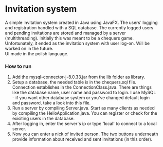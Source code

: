 # Invitation system
A simple invitation system created in Java using JavaFX. The users' logging and registration handled with a SQL database. The currently logged users and pending invitations are stored and managed by a server (multithreading).
Initially this was meant to be a chequers game. Unfortunately, it ended as the invitation system with user log-on. Will be worked on in the future.  
UI made in the polish language.

### How to run
1. Add the mysql-connector-j-8.0.33.jar from the lib folder as library.
2. Setup a database, the needed table is in the chequers.sql file. Connection establishes in the ConnectionClass.java. There are things like the database name, user name and password to login. I use MySQL - if you want other database system or you've changed default login and password, take a look into this file.
3. Run a server by compiling Server.java. Start as many clients as needed by compiling the HelloApplication.java. You can register or check for the exisiting users in the database.
4. After logging in, enter the server's ip or type 'local' to connect to a local server.
5. Now you can enter a nick of invited person. The two buttons underneath provide information about received and sent invitations (in this order).
